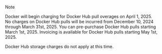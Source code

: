 > [!NOTE]
>
> Docker will begin charging for Docker Hub pull overages on April 1, 2025. No charges on Docker Hub pulls will be
> incurred from December 10, 2024 through March 31st, 2025. You can pre-purchase Docker Hub pulls starting March 1st, 2025. Invoicing is available for Docker Hub pulls starting May 1st, 2025.
>
> Docker Hub storage charges do not apply at this time.